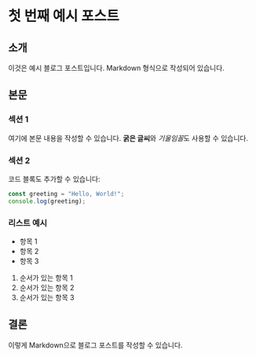 # 첫 번째 예시 포스트

## 소개

이것은 예시 블로그 포스트입니다. Markdown 형식으로 작성되어 있습니다.

## 본문

### 섹션 1

여기에 본문 내용을 작성할 수 있습니다. **굵은 글씨**와 *기울임꼴*도 사용할 수 있습니다.

### 섹션 2

코드 블록도 추가할 수 있습니다:

```typescript
const greeting = "Hello, World!";
console.log(greeting);
```

### 리스트 예시

- 항목 1
- 항목 2
- 항목 3

1. 순서가 있는 항목 1
2. 순서가 있는 항목 2
3. 순서가 있는 항목 3

## 결론

이렇게 Markdown으로 블로그 포스트를 작성할 수 있습니다.
